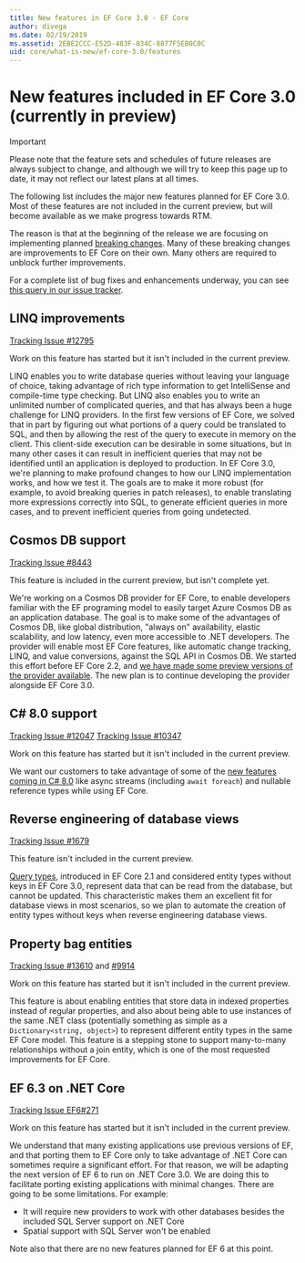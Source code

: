 ```yaml
---
title: New features in EF Core 3.0 - EF Core
author: divega
ms.date: 02/19/2019
ms.assetid: 2EBE2CCC-E52D-483F-834C-8877F5EB0C0C
uid: core/what-is-new/ef-core-3.0/features
---
```


# New features included in EF Core 3.0 (currently in preview)

> [!IMPORTANT]
> Please note that the feature sets and schedules of future releases are always subject to change, and although we will try to keep this page up to date, it may not reflect our latest plans at all times.

The following list includes the major new features planned for EF Core 3.0.
Most of these features are not included in the current preview, but will become available as we make progress towards RTM.

The reason is that at the beginning of the release we are focusing on implementing planned [breaking changes](xref:core/what-is-new/ef-core-3.0/breaking-changes).
Many of these breaking changes are improvements to EF Core on their own.
Many others are required to unblock further improvements. 

For a complete list of bug fixes and enhancements underway, you can see [this query in our issue tracker](https://github.com/aspnet/EntityFrameworkCore/issues?q=is%3Aopen+is%3Aissue+milestone%3A3.0.0+sort%3Areactions-%2B1-desc).

## LINQ improvements 

[Tracking Issue #12795](https://github.com/aspnet/EntityFrameworkCore/issues/12795)

Work on this feature has started but it isn't included in the current preview.

LINQ enables you to write database queries without leaving your language of choice, taking advantage of rich type information to get IntelliSense and compile-time type checking.
But LINQ also enables you to write an unlimited number of complicated queries, and that has always been a huge challenge for LINQ providers.
In the first few versions of EF Core, we solved that in part by figuring out what portions of a query could be translated to SQL, and then by allowing the rest of the query to execute in memory on the client.
This client-side execution can be desirable in some situations, but in many other cases it can result in inefficient queries that may not be identified until an application is deployed to production.
In EF Core 3.0, we're planning to make profound changes to how our LINQ implementation works, and how we test it.
The goals are to make it more robust (for example, to avoid breaking queries in patch releases), to enable translating more expressions correctly into SQL, to generate efficient queries in more cases, and to prevent inefficient queries from going undetected.

## Cosmos DB support 

[Tracking Issue #8443](https://github.com/aspnet/EntityFrameworkCore/issues/8443)

This feature is included in the current preview, but isn't complete yet. 

We're working on a Cosmos DB provider for EF Core, to enable developers familiar with the EF programing model to easily target Azure Cosmos DB as an application database.
The goal is to make some of the advantages of Cosmos DB, like global distribution, "always on" availability, elastic scalability, and low latency, even more accessible to .NET developers.
The provider will enable most EF Core features, like automatic change tracking, LINQ, and value conversions, against the SQL API in Cosmos DB.
We started this effort before EF Core 2.2, and [we have made some preview versions of the provider available](https://blogs.msdn.microsoft.com/dotnet/2018/10/17/announcing-entity-framework-core-2-2-preview-3/).
The new plan is to continue developing the provider alongside EF Core 3.0. 

## C# 8.0 support

[Tracking Issue #12047](https://github.com/aspnet/EntityFrameworkCore/issues/12047)
[Tracking Issue #10347](https://github.com/aspnet/EntityFrameworkCore/issues/10347)

Work on this feature has started but it isn't included in the current preview.

We want our customers to take advantage of some of the [new features coming in C# 8.0](https://blogs.msdn.microsoft.com/dotnet/2018/11/12/building-c-8-0/) like async streams (including `await foreach`) and nullable reference types while using EF Core.

## Reverse engineering of database views

[Tracking Issue #1679](https://github.com/aspnet/EntityFrameworkCore/issues/1679)

This feature isn't included in the current preview.

[Query types](xref:core/modeling/query-types), introduced in EF Core 2.1 and considered entity types without keys in EF Core 3.0, represent data that can be read from the database, but cannot be updated.
This characteristic makes them an excellent fit for database views in most scenarios, so we plan to automate the creation of entity types without keys when reverse engineering database views.

## Property bag entities 

[Tracking Issue #13610](https://github.com/aspnet/EntityFrameworkCore/issues/13610) and [#9914](https://github.com/aspnet/EntityFrameworkCore/issues/9914)

Work on this feature has started but it isn't included in the current preview. 

This feature is about enabling entities that store data in indexed properties instead of regular properties, and also about being able to use instances of the same .NET class (potentially something as simple as a `Dictionary<string, object>`) to represent different entity types in the same EF Core model.
This feature is a stepping stone to support many-to-many relationships without a join entity, which is one of the most requested improvements for EF Core.

## EF 6.3 on .NET Core 

[Tracking Issue EF6#271](https://github.com/aspnet/EntityFramework6/issues/271)

Work on this feature has started but it isn't included in the current preview. 

We understand that many existing applications use previous versions of EF, and that porting them to EF Core only to take advantage of .NET Core can sometimes require a significant effort.
For that reason, we will be adapting the next version of EF 6 to run on .NET Core 3.0.
We are doing this to facilitate porting existing applications with minimal changes.
There are going to be some limitations. 
For example:
- It will require new providers to work with other databases besides the included SQL Server support on .NET Core
- Spatial support with SQL Server won't be enabled

Note also that there are no new features planned for EF 6 at this point.
